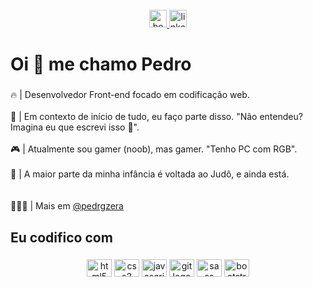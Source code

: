 <br clear="both">

<div align="center">
<a href="https://www.behance.net/200a4afa">
<img src="https://img.shields.io/static/v1?message=Behance&logo=behance&label=&color=1769ff&logoColor=white&labelColor=&style=for-the-badge" height="28" alt="behance logo"  />
</a>
<a href="https://www.linkedin.com/in/pedrgzera">
<img src="https://img.shields.io/static/v1?message=LinkedIn&logo=linkedin&label=&color=0077B5&logoColor=white&labelColor=&style=for-the-badge" height="28" alt="linkedin logo"  />
</a>
</div>

###


<p align="left"></p>

###

<h1 align="left">Oi 👋 me chamo Pedro</h1>

###

<p align="left">
🔥 | Desenvolvedor Front-end focado em codificação web.
<br>
<br>
🧠 | Em contexto de início de tudo, eu faço parte disso. "Não entendeu? Imagina eu que escrevi isso 🫡".
<br>
<br>
🎮 | Atualmente sou gamer (noob), mas gamer. "Tenho PC com RGB".
<br>
<br>
🥋 | A maior parte da minha infância é voltada ao Judô, e ainda está.
<br>
<br>
<br>
👨🏽‍💻 | Mais em <a href="https://instagram.com/pedrgzera?igshid=ZDdkNTZiNTM=">@pedrgzera</a>

###

<h2 align="left">Eu codifico com</h2>

###

<div align="center">
  <img src="https://cdn.jsdelivr.net/gh/devicons/devicon/icons/html5/html5-original.svg" height="28" width="40" alt="html5 logo"  />
  <img src="https://cdn.jsdelivr.net/gh/devicons/devicon/icons/css3/css3-original.svg" height="28" width="40" alt="css3 logo"  />
  <img src="https://cdn.jsdelivr.net/gh/devicons/devicon/icons/javascript/javascript-original.svg" height="28" width="40" alt="javascript logo"  />
  <img src="https://cdn.jsdelivr.net/gh/devicons/devicon/icons/git/git-original.svg" height="28" width="40" alt="git logo"  />
  <img src="https://cdn.jsdelivr.net/gh/devicons/devicon/icons/sass/sass-original.svg" height="28" width="40" alt="sass logo"  />
  <img src="https://cdn.jsdelivr.net/gh/devicons/devicon/icons/bootstrap/bootstrap-original.svg" height="28" width="40" alt="bootstrap logo"  />
</div>

###
